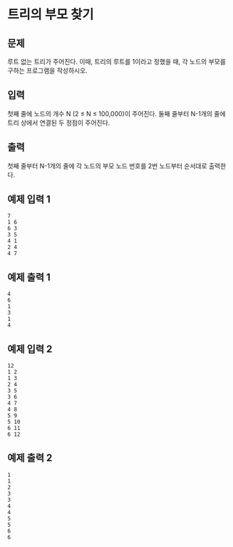 # 트리의 부모 찾기

## 문제
루트 없는 트리가 주어진다. 이때, 트리의 루트를 1이라고 정했을 때, 각 노드의 부모를 구하는 프로그램을 작성하시오.

## 입력
첫째 줄에 노드의 개수 N (2 ≤ N ≤ 100,000)이 주어진다. 둘째 줄부터 N-1개의 줄에 트리 상에서 연결된 두 정점이 주어진다.

## 출력
첫째 줄부터 N-1개의 줄에 각 노드의 부모 노드 번호를 2번 노드부터 순서대로 출력한다.

## 예제 입력 1
```
7
1 6
6 3
3 5
4 1
2 4
4 7
```

## 예제 출력 1
```
4
6
1
3
1
4
```

## 예제 입력 2
```
12
1 2
1 3
2 4
3 5
3 6
4 7
4 8
5 9
5 10
6 11
6 12
```

## 예제 출력 2
```
1
1
2
3
3
4
4
5
5
6
6
```